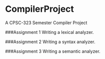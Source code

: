 # CompilerProject
A CPSC-323 Semester Compiler Project

###Assignment 1
  Writing a lexical analyzer.
  
###Assignment 2
  Writing a syntax analyzer.
  
###Assignment 3
  Writing a semantic analyzer.
